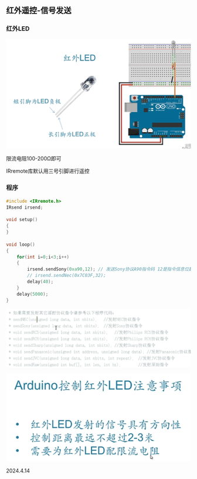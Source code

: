 ## 红外遥控-信号发送

### 红外LED

![](./../assets/73.png)

限流电阻100-200Ω即可

IRremote库默认用三号引脚进行遥控

### 程序

```c++
#include <IRremote.h>
IRsend irsend;

void setup()
{
}

void loop()
{
    for(int i=0;i<3;i++)
    {
        irsend.sendSony(0xa90,12); // 发送Sony协议A90指令码 12是指令信息位数
        // irsend.sendNec(0x7C03F,32);
        delay(40);
    }
    delay(5000);
}
```

![](./../assets/74.png)

![](./../assets/75.png)

2024.4.14